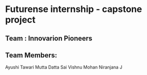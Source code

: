 # Futurense internship - capstone project

## Team : Innovarion Pioneers

## Team Members:
 Ayushi Tawari 
 Mutta Datta Sai Vishnu Mohan 
 Niranjana J


